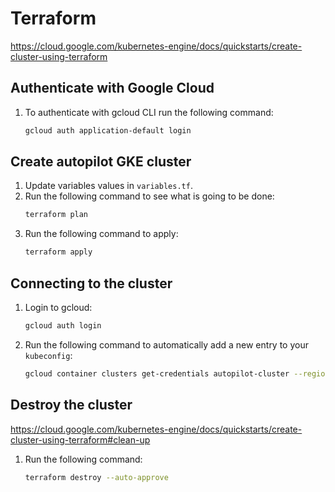 # Terraform
https://cloud.google.com/kubernetes-engine/docs/quickstarts/create-cluster-using-terraform

## Authenticate with Google Cloud

1. To authenticate with gcloud CLI run the following command:
   ```bash
   gcloud auth application-default login
   ```

## Create autopilot GKE cluster

1. Update variables values in `variables.tf`.
2. Run the following command to see what is going to be done:
   ```bash
   terraform plan
   ```
3. Run the following command to apply:
   ```bash
   terraform apply
   ```

## Connecting to the cluster

1. Login to gcloud:
   ```bash
   gcloud auth login
   ```
2. Run the following command to automatically add a new entry to your `kubeconfig`:
   ```bash
   gcloud container clusters get-credentials autopilot-cluster --region europe-west1 --project connectivity-test-server
   ```

## Destroy the cluster
https://cloud.google.com/kubernetes-engine/docs/quickstarts/create-cluster-using-terraform#clean-up
1. Run the following command:
   ```bash
   terraform destroy --auto-approve
   ```
